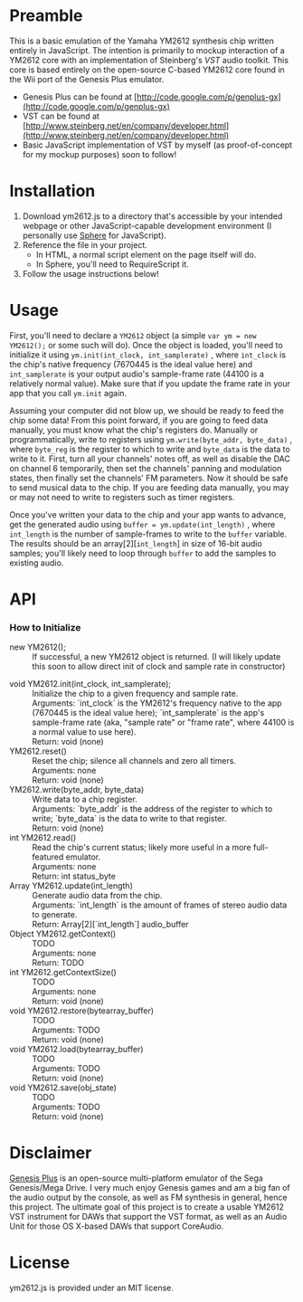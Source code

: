 # Preamble

This is a basic emulation of the Yamaha YM2612 synthesis chip written entirely in JavaScript. The intention is primarily to mockup interaction of a YM2612 core with an implementation of Steinberg's *VST* audio toolkit. This core is based entirely on the open-source C-based YM2612 core found in the Wii port of the Genesis Plus emulator.

* Genesis Plus can be found at [http://code.google.com/p/genplus-gx](http://code.google.com/p/genplus-gx)
* VST can be found at [http://www.steinberg.net/en/company/developer.html](http://www.steinberg.net/en/company/developer.html)
* Basic JavaScript implementation of VST by myself (as proof-of-concept for my mockup purposes) soon to follow!

# Installation

1. Download ym2612.js to a directory that's accessible by your intended webpage or other JavaScript-capable development environment (I personally use [Sphere](http://spheredev.org) for JavaScript).
2. Reference the file in your project.
	* In HTML, a normal script element on the page itself will do.
	* In Sphere, you'll need to RequireScript it.
3. Follow the usage instructions below!

# Usage

First, you'll need to declare a `YM2612` object (a simple `var ym = new YM2612();` or some such will do). Once the object is loaded, you'll need to initialize it using `ym.init(int_clock, int_samplerate)` , where `int_clock` is the chip's native frequency (7670445 is the ideal value here) and `int_samplerate` is your output audio's sample-frame rate (44100 is a relatively normal value). Make sure that if you update the frame rate in your app that you call `ym.init` again.

Assuming your computer did not blow up, we should be ready to feed the chip some data! From this point forward, if you are going to feed data manually, you must know what the chip's registers do. Manually or programmatically, write to registers using `ym.write(byte_addr, byte_data)` , where `byte_reg` is the register to which to write and `byte_data` is the data to write to it. First, turn all your channels' notes off, as well as disable the DAC on channel 6 temporarily, then set the channels' panning and modulation states, then finally set the channels' FM parameters. Now it should be safe to send musical data to the chip. If you are feeding data manually, you may or may not need to write to registers such as timer registers.

Once you've written your data to the chip and your app wants to advance, get the generated audio using `buffer = ym.update(int_length)` , where `int_length` is the number of sample-frames to write to the `buffer` variable. The results should be an array[2][`int_length`] in size of 16-bit audio samples; you'll likely need to loop through `buffer` to add the samples to existing audio.

# API
<h3>How to Initialize</h3>
<dl>
	<dt>new YM2612();</dt>
		<dd>If successful, a new YM2612 object is returned. (I will likely update this soon to allow direct init of clock and sample rate in constructor)</dd>
</dl>
<dl>
	<dt>void YM2612.init(int_clock, int_samplerate);</dt>
		<dd>Initialize the chip to a given frequency and sample rate.</dd>
		<dd>Arguments: `int_clock` is the YM2612's frequency native to the app (7670445 is the ideal value here); `int_samplerate` is the app's sample-frame rate (aka, "sample rate" or "frame rate", where 44100 is a normal value to use here).</dd>
		<dd>Return: void (none)</dd>
	<dt>YM2612.reset()</dt>
		<dd>Reset the chip; silence all channels and zero all timers.</dd>
		<dd>Arguments: none</dd>
		<dd>Return: void (none)</dd>
	<dt>YM2612.write(byte_addr, byte_data)</dt>
		<dd>Write data to a chip register.</dd>
		<dd>Arguments: `byte_addr` is the address of the register to which to write; `byte_data` is the data to write to that register.</dd>
		<dd>Return: void (none)</dd>
	<dt>int YM2612.read()</dt>
		<dd>Read the chip's current status; likely more useful in a more full-featured emulator.</dd>
		<dd>Arguments: none</dd>
		<dd>Return: int status_byte</dd>
	<dt>Array YM2612.update(int_length)</dt>
		<dd>Generate audio data from the chip.</dd>
		<dd>Arguments: `int_length` is the amount of frames of stereo audio data to generate.</dd>
		<dd>Return: Array[2][`int_length`] audio_buffer</dd>
	<dt>Object YM2612.getContext()</dt>
		<dd>TODO</dd>
		<dd>Arguments: none</dd>
		<dd>Return: TODO</dd>
	<dt>int YM2612.getContextSize()</dt>
		<dd>TODO</dd>
		<dd>Arguments: none</dd>
		<dd>Return: void (none)</dd>
	<dt>void YM2612.restore(bytearray_buffer)</dt>
		<dd>TODO</dd>
		<dd>Arguments: TODO</dd>
		<dd>Return: void (none)</dd>
	<dt>void YM2612.load(bytearray_buffer)</dt>
		<dd>TODO</dd>
		<dd>Arguments: TODO</dd>
		<dd>Return: void (none)</dd>
	<dt>void YM2612.save(obj_state)</dt>
		<dd>TODO</dd>
		<dd>Arguments: TODO</dd>
		<dd>Return: void (none)</dd>
</dl>

# Disclaimer

[Genesis Plus](http://code.google.com/p/genplus-gx) is an open-source multi-platform emulator of the Sega Genesis/Mega Drive. I very much enjoy Genesis games and am a big fan of the audio output by the console, as well as FM synthesis in general, hence this project. The ultimate goal of this project is to create a usable YM2612 VST instrument for DAWs that support the VST format, as well as an Audio Unit for those OS X-based DAWs that support CoreAudio.

# License

ym2612.js is provided under an MIT license.
